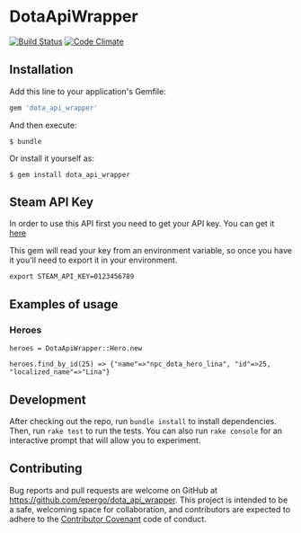 # DotaApiWrapper
[![Build Status](https://travis-ci.org/epergo/dota_api_wrapper.svg?branch=master)](https://travis-ci.org/epergo/dota_api_wrapper)
[![Code Climate](https://codeclimate.com/github/epergo/dota_api_wrapper/badges/gpa.svg)](https://codeclimate.com/github/epergo/dota_api_wrapper)


## Installation

Add this line to your application's Gemfile:

```ruby
gem 'dota_api_wrapper'
```

And then execute:

    $ bundle

Or install it yourself as:

    $ gem install dota_api_wrapper

## Steam API Key

In order to use this API first you need to get your API key. You can get it [here](http://steamcommunity.com/dev/apikey)

This gem will read your key from an environment variable, so once you have it you'll need to export it in your environment.

`export STEAM_API_KEY=0123456789`

## Examples of usage

### Heroes

`heroes = DotaApiWrapper::Hero.new`

`heroes.find_by_id(25) => {"name"=>"npc_dota_hero_lina", "id"=>25, "localized_name"=>"Lina"}`

## Development

After checking out the repo, run `bundle install` to install dependencies. Then, run `rake test` to run the tests. You can also run `rake console` for an interactive prompt that will allow you to experiment.

## Contributing

Bug reports and pull requests are welcome on GitHub at https://github.com/epergo/dota_api_wrapper. This project is intended to be a safe, welcoming space for collaboration, and contributors are expected to adhere to the [Contributor Covenant](http://contributor-covenant.org) code of conduct.
